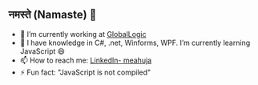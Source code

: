 ## नमस्ते (Namaste) 👋


- 🔭 I’m currently working at [GlobalLogic](https://globallogic.com/in)
- 🌱 I have knowledge in C#, .net, Winforms, WPF. I’m currently learning JavaScript 😄
- 📫 How to reach me: [LinkedIn- meahuja](https://www.linkedin.com/in/meahuja/)
- ⚡ Fun fact: "JavaScript is not compiled"

